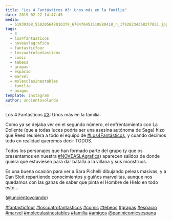 ```yaml
---
title: "Los 4 Fantásticos #3: Unos más en la familia"
date: 2019-02-22 14:47:45
media: 
  - 51939308_558205648010379_670476451510880418_n_17928234358277851.jpg
tags: 
  - 3
  - los4fantasticos
  - noveaslagrafica
  - fantasticfour
  - loscuatrofantasticos
  - comic
  - tebeos
  - grapas
  - espacio
  - marvel
  - moleculasinestables
  - familia
  - amigos
template: instagram
author: uncientovolando
---
```


Los 4 Fantásticos [#3](/tags/3): Unos más en la familia.

Como ya se dejaba ver en el segundo número, el enfrentamiento con La Doliente (que a todas luces podría ser una asesina autónoma de Saga) hizo que Reed reuniera a todo el equipo de [#Los4Fantásticos](/tags/los4fantasticos), y cuando decimos todo en realidad queremos decir TODOS.

Todos los personajes que han formado parte del grupo (y que os presentamos en nuestra [#NOVEASLAgrafica](/tags/noveaslagrafica)) aparecen salidos de donde quiera que estuviesen para dar batalla a la villana y sus monstruos.

Es una buena ocasión para ver a Sara Pichelli dibujando peleas masivas, y a Dan Slott repartiendo conocimientos y guiños marvelitas, aunque nos quedamos con las ganas de saber que pinta el Hombre de Hielo en todo esto...

([@uncientovolando](https://instagram.com/uncientovolando))

[#fantasticfour](/tags/fantasticfour) [#loscuatrofantasticos](/tags/loscuatrofantasticos) [#comic](/tags/comic) [#tebeos](/tags/tebeos) [#grapas](/tags/grapas) [#espacio](/tags/espacio) [#marvel](/tags/marvel) [#moleculasinestables](/tags/moleculasinestables) [#familia](/tags/familia) [#amigos](/tags/amigos) [@paninicomicsespana](https://instagram.com/paninicomicsespana)
